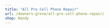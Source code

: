 ```yaml
---
title: "All Pro Cell Phone Repair"
url: /downers-grove/all-pro-cell-phone-repair/
shop: Handy
---
```

